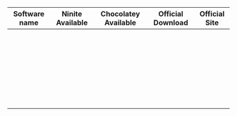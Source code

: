 | Software name | Ninite Available | Chocolatey Available | Official Download | Official Site |
| ------------- | ---------------- | -------------------- | ----------------- | ------------- |
|               |                  |                      |                   |               |
|               |                  |                      |                   |               |
|               |                  |                      |                   |               |
|               |                  |                      |                   |               |
|               |                  |                      |                   |               |
|               |                  |                      |                   |               |
|               |                  |                      |                   |               |
|               |                  |                      |                   |               |
|               |                  |                      |                   |               |
|               |                  |                      |                   |               |
|               |                  |                      |                   |               |
|               |                  |                      |                   |               |
|               |                  |                      |                   |               |
|               |                  |                      |                   |               |
|               |                  |                      |                   |               |
|               |                  |                      |                   |               |
|               |                  |                      |                   |               |
|               |                  |                      |                   |               |
|               |                  |                      |                   |               |
|               |                  |                      |                   |               |
|               |                  |                      |                   |               |
|               |                  |                      |                   |               |
|               |                  |                      |                   |               |
|               |                  |                      |                   |               |
|               |                  |                      |                   |               |
|               |                  |                      |                   |               |
|               |                  |                      |                   |               |
|               |                  |                      |                   |               |
|               |                  |                      |                   |               |
|               |                  |                      |                   |               |
